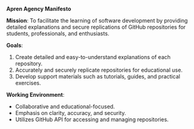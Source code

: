 **Apren Agency Manifesto**

**Mission**: To facilitate the learning of software development by providing detailed explanations and secure replications of GitHub repositories for students, professionals, and enthusiasts.

**Goals**:
1. Create detailed and easy-to-understand explanations of each repository.
2. Accurately and securely replicate repositories for educational use.
3. Develop support materials such as tutorials, guides, and practical exercises.

**Working Environment**:
- Collaborative and educational-focused.
- Emphasis on clarity, accuracy, and security.
- Utilizes GitHub API for accessing and managing repositories.